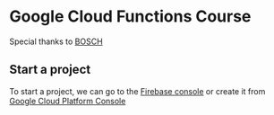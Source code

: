 # Google Cloud Functions Course
Special thanks to [BOSCH](https://bosch-bgsv.udemy.com/)
## Start a project
To start a project, we can go to the [Firebase console](https://console.firebase.google.com/) or create it from [Google Cloud Platform Console](https://console.cloud.google.com/)
